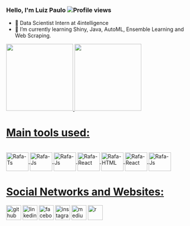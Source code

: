 ### Hello, I'm Luiz Paulo ![Profile views](https://gpvc.arturio.dev/LuizPaulo23)  

- 🔭 Data Scientist Intern at 4intelligence
- 🌱 I’m currently learning Shiny, Java, AutoML, Ensemble Learning and Web Scraping.  

<div>
<a href="https://github.com/LuizPaulo23">
<img height="180em" src="https://github-readme-stats.vercel.app/api/top-langs/?username=LuizPaulo23&layout=compact&langs_count=10&theme=dracula"/>
<img height="180em" src="https://streak-stats.demolab.com/?user=LuizPaulo23&layout=compact&langs_count=10&theme=dracula"/>
</div>

# Main tools used:  

<div style="display: inline_block"><br>

  <img align="center" alt="Rafa-Ts" height="50" width="60" src="https://cdn.jsdelivr.net/gh/devicons/devicon/icons/rstudio/rstudio-original.svg">
  
  <img align="center" alt="Rafa-Js" height="50" width="60" src="https://cdn.jsdelivr.net/gh/devicons/devicon/icons/css3/css3-original.svg">

<img align="center" alt="Rafa-Js" height="50" width="60" src="https://cdn.jsdelivr.net/gh/devicons/devicon/icons/redis/redis-plain-wordmark.svg">
  
  <img align="center" alt="Rafa-React" height="50" width="60" src="https://cdn.jsdelivr.net/gh/devicons/devicon/icons/java/java-original-wordmark.svg">
  
  <img align="center" alt="Rafa-HTML" height="50" width="60" src="https://cdn.jsdelivr.net/gh/devicons/devicon/icons/julia/julia-original-wordmark.svg">
  
  <img align="center" alt="Rafa-React" height="50" width="60" src="https://cdn.jsdelivr.net/gh/devicons/devicon/icons/sqlite/sqlite-original.svg">
  
 <img align="center" alt="Rafa-Js" height="50" width="60" src="https://cdn.jsdelivr.net/gh/devicons/devicon/icons/linux/linux-original.svg">
 

</div>

# Social Networks and Websites: 


[<img src='https://cdn.jsdelivr.net/npm/simple-icons@3.0.1/icons/github.svg' alt='github' height='40'>](https://github.com/LuizPaulo23)  [<img src='https://cdn.jsdelivr.net/npm/simple-icons@3.0.1/icons/linkedin.svg' alt='linkedin' height='40'>](https://www.linkedin.com/in/https://www.linkedin.com/in/luiz-paulo-tavares-gon%C3%A7alves-611849174//)  [<img src='https://cdn.jsdelivr.net/npm/simple-icons@3.0.1/icons/facebook.svg' alt='facebook' height='40'>](https://www.facebook.com/https://www.facebook.com/luizpaulo.tavaresgoncalves/)  [<img src='https://cdn.jsdelivr.net/npm/simple-icons@3.0.1/icons/instagram.svg' alt='instagram' height='40'>](https://www.instagram.com/luiz_paulo.023/)  [<img src='https://cdn.jsdelivr.net/npm/simple-icons@3.0.1/icons/medium.svg' alt='medium' height='40'>](https://luizpaulotavaresgonalves.medium.com/)  [<img src='https://cdn.jsdelivr.net/npm/simple-icons@3.0.1/icons/r.svg' alt='r' height='40'>](https://rpubs.com/Luiz_Paulo23)  

